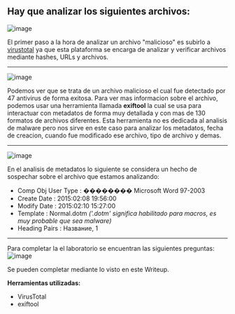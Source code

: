 ## Hay que analizar los siguientes archivos:

![image](https://github.com/user-attachments/assets/8dc23c1c-7968-4273-8f2b-d3f62130abca)

El primer paso a la hora de analizar un archivo "malicioso" es subirlo a [virustotal](https://www.virustotal.com/gui/home/upload) ya que esta plataforma se encarga de analizar y verificar archivos mediante hashes, URLs y archivos.

---
![image](https://github.com/user-attachments/assets/ca40c527-55d8-4fcf-82dc-6dc7d909732d)

Podemos ver que se trata de un archivo malicioso el cual fue detectado por 47 antivirus de forma exitosa. Para ver mas informacion sobre el archivo, podemos usar una herramienta llamada **exiftool** la cual se usa para interactuar con metadatos de forma muy detallada y con mas de 130 formatos de archivos diferentes. Esta herramienta no es dedicada al analisis de malware pero nos sirve en este caso para analizar los metadatos, fecha de creacion, cuando fue modificado ese archivo, tipo de archivo y demas.

---

![image](https://github.com/user-attachments/assets/bca72d59-66ac-4b07-a867-e5b506fabecc)

En el analisis de metadatos lo siguiente se considera un hecho de sospechar sobre el archivo que estamos analizando:

- Comp Obj User Type              : �������� Microsoft Word 97-2003
- Create Date                     : 2015:02:08 19:56:00
- Modify Date                     : 2015:02:10 15:27:00
- Template                        : Normal.dotm *('.dotm' significa habilitado para macros, es muy probable que sea malware)*
- Heading Pairs                   : Название, 1

---

Para completar la el laboratorio se encuentran las siguientes preguntas:
![image](https://github.com/user-attachments/assets/5fc720fd-0251-4e62-888f-9942853a6a7e)

Se pueden completar mediante lo visto en este Writeup.

**Herramientas utilizadas:**
- VirusTotal
- exiftool
